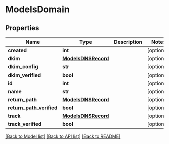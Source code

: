 # ModelsDomain

## Properties
Name | Type | Description | Notes
------------ | ------------- | ------------- | -------------
**created** | **int** |  | [optional] 
**dkim** | [**ModelsDNSRecord**](ModelsDNSRecord.md) |  | [optional] 
**dkim_config** | **str** |  | [optional] 
**dkim_verified** | **bool** |  | [optional] 
**id** | **int** |  | [optional] 
**name** | **str** |  | [optional] 
**return_path** | [**ModelsDNSRecord**](ModelsDNSRecord.md) |  | [optional] 
**return_path_verified** | **bool** |  | [optional] 
**track** | [**ModelsDNSRecord**](ModelsDNSRecord.md) |  | [optional] 
**track_verified** | **bool** |  | [optional] 

[[Back to Model list]](../README.md#documentation-for-models) [[Back to API list]](../README.md#documentation-for-api-endpoints) [[Back to README]](../README.md)


